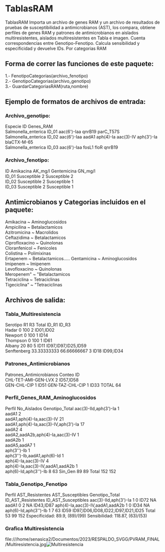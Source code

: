 # TablasRAM
TablasRAM Importa un archivo de genes RAM y un archivo de resultados de pruebas de susceptibilidad a antimicrobianos (AST), los compara, obtiene perfiles de genes RAM y patrones de antimicrobianos en aislados multiresistentes, aislados multiresistentes en Tabla e imagen. Cuenta correspondencias entre Genotipo-Fenotipo. Calcula sensibilidad y especificidad y devuelve IDs. Por categorias RAM

## Forma de correr las funciones de este paquete:     

  1.- FenotipoCategorias(archivo_fenotipo)     
  2.- GenotipoCategorias(archivo_genotipo)      
  3.- GuardarCategoriasRAM(ruta,nombre)      
  
## Ejemplo de formatos de archivos de entrada:    

  ### Archivo_genotipo:    

Especie	ID	Genes_RAM		    
Salmonella_enterica	ID_01	aac(6')-Iaa	qnrB19	parC_T57S     
Salmonella_enterica	ID_02	aac(6')-Iaa	aadA1	aph(4)-Ia	aac(3)-IV	aph(3')-Ia	blaCTX-M-65    
Salmonella_enterica	ID_03	aac(6')-Iaa	fosL1	floR	qnrB19     


 ### Archivo_fenotipo:

ID  Amikacina	AK_mg/l Gentemicina	GN_mg/l    
ID_01	Susceptible	2	Susceptible	2    
ID_02	Susceptible	2	Susceptible	1    
ID_03	Susceptible	2	Susceptible	1    

## Antimicrobianos y Categorias incluidos en el paquete:   
         
Amikacina ~ Aminoglucosidos   
Ampicilina ~ Betalactamicos    
Azitromicina ~ Macrolidos     
Ceftazidima ~ Betalactamicos     
Ciprofloxacino ~ Quinolonas      
Cloranfenicol ~ Fenicoles     
Colistina ~ Polimixinas     
Ertapenem ~ Betalactamicos.....
Gentamicina ~ Aminoglucosidos     
Imipenem ~ Imipenem    
Levofloxacino ~ Quinolonas    
Meropenem" ~ "Betalactamicos     
Tetraciclina ~ Tetraciclinas    
Tigeciclina" ~ "Tetraciclinas    

## Archivos de salida:    
### Tabla_Multiresistencia    
  Serotipo	R1	R3	Total	ID_R1	ID_R3    
Hadar	0	100	2		ID01,ID02    
Newport	0	100	1		ID14    
Thompson	0	100	1		ID61    
Albany	20	80	5	ID11	ID97,ID97,ID25,ID59    
Senftenberg	33.33333333	66.66666667	3	ID18	ID99,ID34    

### Patrones_Antimicrobianos     
Patrones_Antimicrobianos	Conteo	ID     
CHL-TET-AMI-GEN-LVX	2	ID57,ID58    
GEN-CHL-CIP	1	ID51
GEN-TAZ-CHL-CIP	1	ID33
TOTAL	64	

### Perfil_Genes_RAM_Aminoglucosidos 
Perfil	No_Aislados	Genotipo_Total
aac(3)-IId,aph(3')-Ia	1	
aadA1	2	
aadA1,aph(4)-Ia,aac(3)-IV	21	
aadA1,aph(4)-Ia,aac(3)-IV,aph(3')-Ia	17	
aadA2	4	
aadA2,aadA2b,aph(4)-Ia,aac(3)-IV	1	
aadA2b	1	
aadA5,aadA7	1	
aph(3'')-Ib	1	
aph(3'')-Ib,aadA1,aph(6)-Id	1	
aph(4)-Ia,aac(3)-IV	4	
aph(4)-Ia,aac(3)-IV,aadA1,aadA2b	1	
aph(6)-Id,aph(3'')-Ib	8	63
Sin_Gen	89	89
Total	152	152

### Tabla_Genotipo_Fenotipo
Perfil	AST_Resistentes	AST_Susceptibles	Genotipo_Total	ID_AST_Resistentes	ID_AST_Susceptibles
aac(3)-IId,aph(3')-Ia	1	0		ID72	NA
aadA1	0	2		NA	ID43,ID87
aph(4)-Ia,aac(3)-IV,aadA1,aadA2b	1	0		ID34	NA
aph(6)-Id,aph(3'')-Ib	1	7	63	ID59	ID97,ID06,ID08,ID22,ID97,ID21,ID25
Total	53	99	152	Especificidad: 89.9, (89)/(99)	Sensibilidad: 118.87, (63)/(53)


### Grafica Multiresistencia

file:///home/senasica2/Documentos/2023/RESPALDO_SVGG/PVRAM_FINAL/Multiresistencia.jpg![Multiresistencia](https://user-images.githubusercontent.com/113209694/215827673-a7dd7594-5284-4012-a786-4cbe955aab71.png)





